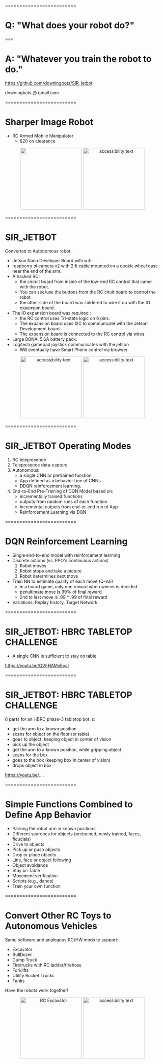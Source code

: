 #
=========================


# Q: "What does your robot do?"  

===

# A: "Whatever you train the robot to do."


https://github.com/downingbots/SIR_jetbot

downingbots @ gmail.com

=========================

# Sharper Image Robot 

 - RC Armed Mobile Manipulator 
    - $20 on clearance

<p align="center">
  <img src="https://github.com/downingbots/SIR_jetbot/blob/master/ReadMeImages/sharper_image_robot.jpg" width="200 title="Sharper Image Robot">
  <img src="https://github.com/downingbots/SIR_jetbot/blob/master/ReadMeImages/sharper_image_robot2.jpg" width="200" alt="accessibility text">
</p>
                                                                                                                                             
=========================

# SIR_JETBOT

Converted to Autonomous robot:
  - Jetson Nano Developer Board with wifi
  - raspberry pi camera v2 with 2 ft cable mounted on a cookie wheel case near the end of the arm.
  - A hacked RC:
     - the circuit board from inside of the low-end RC control that came with the robot.
     - You can see/use the buttons from the RC ciruit board to control the robot.
     - the other side of the board was soldered to wire it up with the IO expansion board.
  - The IO expansion board was required :
     - the RC control uses Tri-state logic on 6 pins.
     - The expansion board uses I2C to communicate with the Jetson Development board
     - The expansion board is connected to the RC control via wires
  - Large BONAI 5.6A battery pack.
  - Logitech gamepad joystick communicates with the jetson
     - Will eventually have Smart Phone control via browser

<p align="center">
  <img src="https://github.com/downingbots/SIR_jetbot/blob/master/ReadMeImages/Sir_jetbot1.jpg" width="200" alt="accessibility text">
  <img src="https://github.com/downingbots/SIR_jetbot/blob/master/ReadMeImages/Sir_jetbot2.jpg" width="200" alt="accessibility text">
</p>

=========================

# SIR_JETBOT Operating Modes

1. RC telepresence
2. Telepresence data-capture 
3. Autonomous:
    - a single CNN or pretrained function
    - App defined as a behavior tree of CNNs
    - DDQN reinforcement learning. 
4. End-to-End Pre-Training of DQN Model based on:
    - incrementally trained functions
    - outputs from random runs of each function
    - incremental outputs from end-to-end run of App
    - Reinforcement Learning via DQN

=========================

# DQN Reinforcement Learning

 - Single end-to-end model with reinforcement learning
 - Discrete actions (vs. PPO's continuous actions)
    1. Robot moves
    2. Robot stops and take a picture
    3. Robot determines next move
- Train NN to estimate quality of each move (Q-Val)
  - in a board game, only one reward when winner is decided
  - penultimate move is 99% of final reward
  - 2nd to last move is .99 * .99 of final reward
- Variations: Replay history, Target Network
 
=========================

# SIR_JETBOT: HBRC TABLETOP CHALLENGE

- A single CNN is sufficient to stay on table

https://youtu.be/QVFHAMyEyaI

=========================

# SIR_JETBOT: HBRC TABLETOP CHALLENGE

8 parts for an HBRC phase-3 tabletop bot is:
 - get the arm to a known position
 - scans for object on the floor (or table)
 - goes to object, keeping object in center of vision
 - pick up the object
 - get the arm to a known position, while gripping object
 - scans for the box
 - goes to the box (keeping box in center of vision)
 - drops object in box

https://youtu.be/....

=========================

# Simple Functions Combined to Define App Behavior

 - Parking the robot arm in known positions
 - Different searches for objects (pretrained, newly trained, faces, ficucials)
 - Drive to objects
 - Pick up or push objects
 - Drop or place objects
 - Line, face or object following
 - Object avoidance
 - Stay on Table 
 - Movement verification
 - Scripts (e.g., dance)
 - Train your own function

=========================

# Convert Other RC Toys to Autonomous Vehicles

Same software and analogous RC/HW mods to support: 
 - Excavator
 - BullDozer
 - Dump Truck
 - Firetrucks with RC ladder/firehose
 - Forklifts
 - Utility Bucket Trucks
 - Tanks

Have the robots work together!

<p align="center">
  <img src="https://github.com/downingbots/SIR_jetbot/blob/master/ReadMeImages/excavator.jpg" width="200" title="RC Excavator">
  <img src="https://github.com/downingbots/SIR_jetbot/blob/master/ReadMeImages/bulldozer.jpg" width="200" alt="accessibility text">
</p>
